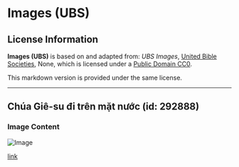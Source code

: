 # Images (UBS)

## License Information

**Images (UBS)** is based on and adapted from: _UBS Images_, [United Bible Societies](https://unitedbiblesocieties.org/), None, which is licensed under a [Public Domain CC0](https://creativecommons.org/public-domain/cc0/).

This markdown version is provided under the same license.



--------------------------------

## Chúa Giê-su đi trên mặt nước (id: 292888)

### Image Content

![Image](https://cdn.aquifer.bible/aquifer-content/resources/Media/WEB-0555_jesus_walks_on_water.jpg)

[link](https://cdn.aquifer.bible/aquifer-content/resources/Media/WEB-0555_jesus_walks_on_water.jpg)


